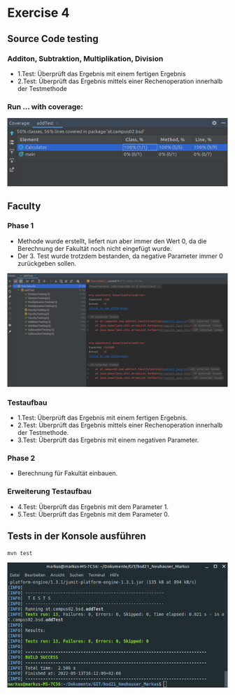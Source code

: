 # Exercise 4

## Source Code testing

### Additon, Subtraktion, Multiplikation, Division

* 1.Test: Überprüft das Ergebnis mit einem fertigen Ergebnis
* 2.Test: Überprüft das Ergebnis mittels einer Rechenoperation innerhalb der Testmethode

### Run ... with coverage:

![](resources/images/ex4_1.png)

## Faculty

### Phase 1

* Methode wurde erstellt, liefert nun aber immer den Wert 0, da die Berechnung der Fakultät noch nicht eingefügt wurde.
* Der 3. Test wurde trotzdem bestanden, da negative Parameter immer 0 zurückgeben sollen.

![](resources/images/ex4_2.png)

### Testaufbau

* 1.Test: Überprüft das Ergebnis mit einem fertigen Ergebnis.
* 2.Test: Überprüft das Ergebnis mittels einer Rechenoperation innerhalb der Testmethode.
* 3.Test: Überprüft das Ergebnis mit einem negativen Parameter.

### Phase 2

* Berechnung für Fakultät einbauen.

### Erweiterung Testaufbau

* 4.Test: Überprüft das Ergebnis mit dem Parameter 1.
* 5.Test: Überprüft das Ergebnis mit dem Parameter 0.

## Tests in der Konsole ausführen

`mvn test`

![](resources/images/tests_successful.png)

